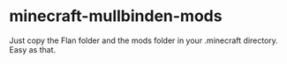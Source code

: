 # minecraft-mullbinden-mods

Just copy the Flan folder and the mods folder in your .minecraft directory. Easy as that.
